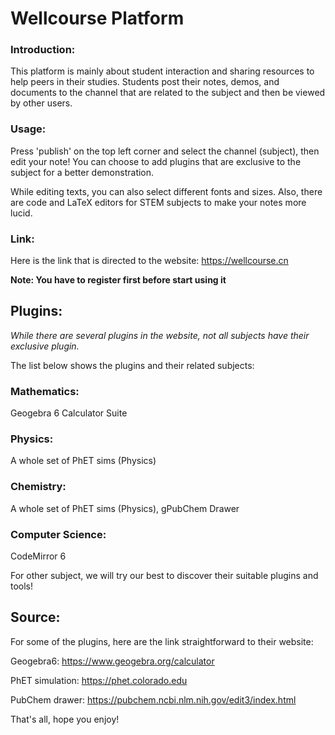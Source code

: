 # Wellcourse Platform

### Introduction:
This platform is mainly about student interaction and sharing resources to help peers in their studies. 
Students post their notes, demos, and documents to the channel that are related to the subject and then be viewed by other users.

### Usage:
Press 'publish' on the top left corner and select the channel (subject), then edit your note!
You can choose to add plugins that are exclusive to the subject for a better demonstration. 

While editing texts, you can also select different fonts and sizes. Also, there are code and LaTeX editors for STEM subjects to make
your notes more lucid.

### Link:
Here is the link that is directed to the website: <https://wellcourse.cn>

**Note: You have to register first before start using it**

## Plugins:
*While there are several plugins in the website, not all subjects have their exclusive plugin.*

The list below shows the plugins and their related subjects:

### Mathematics:
Geogebra 6 Calculator Suite

### Physics:
A whole set of PhET sims (Physics)

### Chemistry:
A whole set of PhET sims (Physics), gPubChem Drawer

### Computer Science:
CodeMirror 6

For other subject, we will try our best to discover their suitable plugins and tools!

## Source:
For some of the plugins, here are the link straightforward to their website:

Geogebra6: <https://www.geogebra.org/calculator>

PhET simulation: <https://phet.colorado.edu>

PubChem drawer: <https://pubchem.ncbi.nlm.nih.gov/edit3/index.html>

That's all, hope you enjoy!

